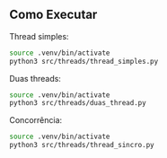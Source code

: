 ## Como Executar

Thread simples:

```bash
source .venv/bin/activate
python3 src/threads/thread_simples.py
```

Duas threads:

```bash
source .venv/bin/activate
python3 src/threads/duas_thread.py
```

Concorrência:

```bash
source .venv/bin/activate
python3 src/threads/thread_sincro.py
```